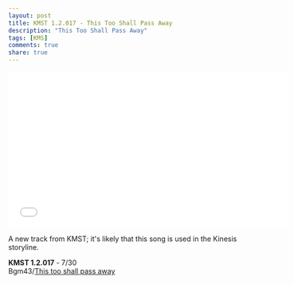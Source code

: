 ```yaml
---
layout: post
title: KMST 1.2.017 - This Too Shall Pass Away
description: "This Too Shall Pass Away"
tags: [KMS]
comments: true
share: true
---
```


<iframe width="560" height="315" src="//www.youtube.com/embed/_2LRgRV1J_8" frameborder="0" allowfullscreen></iframe>

A new track from KMST; it's likely that this song is used in the Kinesis storyline.

<b>KMST 1.2.017</b> - 7/30  
Bgm43/<a href="http://youtu.be/_2LRgRV1J_8">This too shall pass away</a>  
